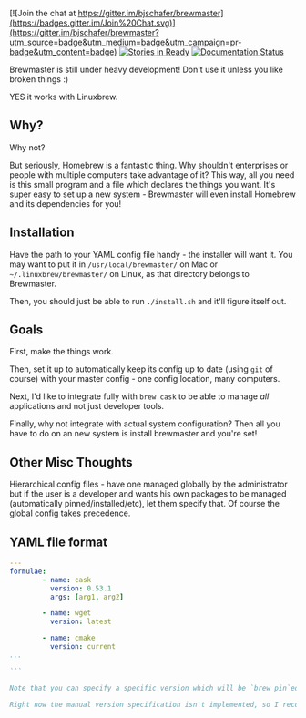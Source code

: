 [![Join the chat at https://gitter.im/bjschafer/brewmaster](https://badges.gitter.im/Join%20Chat.svg)](https://gitter.im/bjschafer/brewmaster?utm_source=badge&utm_medium=badge&utm_campaign=pr-badge&utm_content=badge)
[![Stories in Ready](https://badge.waffle.io/bjschafer/brewmaster.png?label=ready&title=Ready)](http://waffle.io/bjschafer/brewmaster)
[![Documentation Status](https://readthedocs.org/projects/brewmaster/badge/?version=latest)](https://readthedocs.org/projects/brewmaster/?badge=latest)


Brewmaster is still under heavy development! Don't use it unless you like broken things :)

YES it works with Linuxbrew.

Why?
----

Why not?

But seriously, Homebrew is a fantastic thing. Why shouldn't enterprises or people with multiple computers take advantage of it?  This way, all you need is this small program and a file which declares the things you want.  It's super easy to set up a new system - Brewmaster will even install Homebrew and its dependencies for you!

Installation
------------
Have the path to your YAML config file handy - the installer will want it.  You may want to put it in `/usr/local/brewmaster/` on Mac or `~/.linuxbrew/brewmaster/` on Linux, as that directory belongs to Brewmaster.

Then, you should just be able to run `./install.sh` and it'll figure itself out.

Goals
-----
First, make the things work.

Then, set it up to automatically keep its config up to date (using `git` of course) with your master config - one config location, many computers.

Next, I'd like to integrate fully with `brew cask` to be able to manage _all_ applications and not just developer tools.

Finally, why not integrate with actual system configuration?  Then all you have to do on an new system is install brewmaster and you're set!

Other Misc Thoughts
-------------------
Hierarchical config files - have one managed globally by the administrator but if the user is a developer and wants his own packages to be managed (automatically pinned/installed/etc), let them specify that.  Of course the global config takes precedence.

YAML file format
----------------

````````yaml
---
formulae: 
        - name: cask
          version: 0.53.1
          args: [arg1, arg2]

        - name: wget
          version: latest

        - name: cmake
          version: current
...

```

Note that you can specify a specific version which will be `brew pin`ed, `latest` which always installs the latest version available, or `current`, which `brew pin`s whichever version is available currently.

Right now the manual version specification isn't implemented, so I recommend using `current`.
